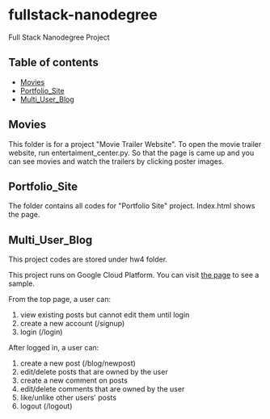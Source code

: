 # fullstack-nanodegree
Full Stack Nanodegree Project

## Table of contents
- [Movies](#movies)
- [Portfolio_Site](#portfolio_site)
- [Multi_User_Blog](#multi_user_blog)

## Movies
This folder is for a project "Movie Trailer Website".
To open the movie trailer website, run entertaiment_center.py.
So that the page is came up and you can see movies and watch the trailers by clicking poster images. 

## Portfolio_Site
The folder contains all codes for "Portfolio Site" project. Index.html shows the page.

## Multi_User_Blog
This project codes are stored under hw4 folder.

This project runs on Google Cloud Platform. You can visit [the page](https://hello-world-sally-158219.appspot.com) to see a sample.

From the top page, a user can:

1. view existing posts but cannot edit them until login
2. create a new account (/signup)
3. login (/login)

After logged in, a user can:

1. create a new post (/blog/newpost)
2. edit/delete posts that are owned by the user
3. create a new comment on posts
4. edit/delete comments that are owned by the user
5. like/unlike other users' posts
6. logout (/logout)


